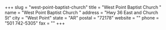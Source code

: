 +++
slug = "west-point-baptist-church"
title = "West Point Baptist Church "
name = "West Point Baptist Church "
address = "Hwy 36 East and Church St"
city = "West Point"
state = "AR"
postal = "72178"
website = ""
phone = "501 742-5305"
fax = ""
+++
